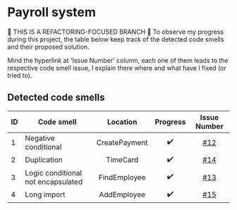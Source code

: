 # Payroll system
:wrench: THIS IS A REFACTORING-FOCUSED BRANCH :wrench:
To observe my progress during this project, the table below keep track of the detected code smells and their proposed solution.

Mind the hyperlink at 'Issue Number' column, each one of them leads to the respective code smell issue, I explain there where and what have I fixed (or tried to).

## Detected code smells
| ID |             Code smell              |        Location        | Progress| Issue Number |
| -------- | -------------------------------| :---:|:---:|:---:|
|     1    |  Negative conditional              | CreatePayment | :heavy_check_mark: |[#12](https://github.com/yrribeiro/payroll-java/issues/12)|
|     2    |  Duplication               | TimeCard | :heavy_check_mark:|[#14](https://github.com/yrribeiro/payroll-java/issues/14)|
|     3    |  Logic conditional not encapsulated               | FindEmployee | :heavy_check_mark: |[#13](https://github.com/yrribeiro/payroll-java/issues/13)|
|     4    |  Long import               | AddEmployee |:heavy_check_mark: |[#15](https://github.com/yrribeiro/payroll-java/issues/15)|
